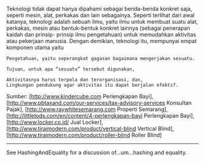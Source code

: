 Teknologi tidak dapat hanya dipahami sebagai benda-benda konkret saja, seperti mesin, alat, perkakas dan lain sebagainya. Seperti terlihat dari awal katanya, teknologi adalah sebuah ilmu, yaitu ilmu untuk membuat suatu alat, perkakas, mesin atau bentuk-bentuk konkret lainnya (sebagai penerapan kaidah dan prinsip- prinsip ilmu pengetahuan) untuk memudahkan aktivitas atau pekerjaan manusia. Dengan demikian, teknologi itu, mempunyai empat komponen utama yaitu

    Pengetahuan, yaitu seperangkat gagasan bagaimana mengerjakan sesuatu.

    Tujuan, untuk apa “sesuatu” tersebut digunakan,

    Aktivitasnya harus terpola dan terorganisasi, dan,
    Lingkungan pendukung agar aktivitas itu dapat berjalan efektif.
Sumber:
[http://www.kindercube.com Perlengkapan Bayi], [http://www.pbtaxand.com/our-services/tax-advisory-services Konsultan Pajak], [http://www.raywhitesemarang.com Properti Semarang], [http://littletods.com/en/content/4-perlengkapan-bayi Perlengkapan Bayi], [http://www.locker.co.id/ Jual Locker], [http://www.tiraimodern.com/product/vertical-blind Vertical Blind], [http://www.tiraimodern.com/product/roller-blind Roller Blind]



----

See HashingAndEquality for a discussion of...um...hashing and equality.
